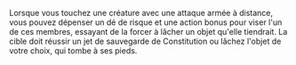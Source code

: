 Lorsque vous touchez une créature avec une attaque armée à distance, vous pouvez dépenser un dé de risque et une action bonus pour viser l'un de ces membres, essayant de la forcer à lâcher un objet qu'elle tiendrait. La cible doit réussir un jet de sauvegarde de Constitution ou lâchez l'objet de votre choix, qui tombe à ses pieds.
